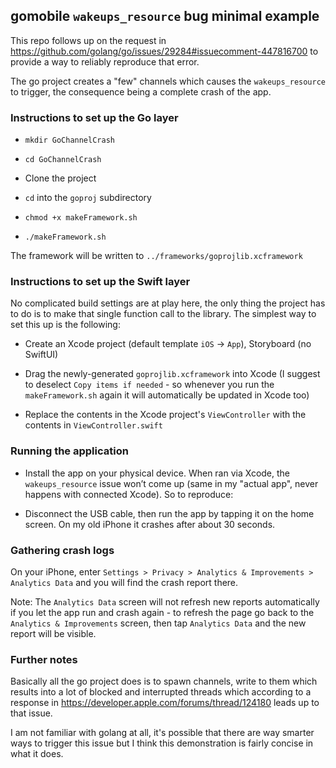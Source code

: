## gomobile `wakeups_resource` bug minimal example

This repo follows up on the request in https://github.com/golang/go/issues/29284#issuecomment-447816700 to provide a way to reliably reproduce that error.

The go project creates a "few" channels which causes the `wakeups_resource` to trigger, the consequence being a complete crash of the app.

### Instructions to set up the Go layer

- `mkdir GoChannelCrash`

- `cd GoChannelCrash`

- Clone the project 

- `cd` into the `goproj` subdirectory

- `chmod +x makeFramework.sh`

- `./makeFramework.sh`

The framework will be written to `../frameworks/goprojlib.xcframework`

### Instructions to set up the Swift layer

No complicated build settings are at play here, the only thing the project has to do is to make that single function call to the library. The simplest way to set this up is the following:

- Create an Xcode project (default template `iOS` -> `App`), Storyboard (no SwiftUI)

- Drag the newly-generated `goprojlib.xcframework` into Xcode (I suggest to deselect `Copy items if needed` - so whenever you run the `makeFramework.sh` again it will automatically be updated in Xcode too)

- Replace the contents in the Xcode project's `ViewController` with the contents in `ViewController.swift`

### Running the application

- Install the app on your physical device. When ran via Xcode, the `wakeups_resource` issue won’t come up (same in my "actual app", never happens with connected Xcode). So to reproduce:

- Disconnect the USB cable, then run the app by tapping it on the home screen. On my old iPhone it crashes after about 30 seconds.

### Gathering crash logs

On your iPhone, enter `Settings > Privacy > Analytics & Improvements > Analytics Data` and you will find the crash report there.

Note: The `Analytics Data` screen will not refresh new reports automatically if you let the app run and crash again - to refresh the page go back to the `Analytics & Improvements` screen, then tap `Analytics Data` and the new report will be visible.

### Further notes

Basically all the go project does is to spawn channels, write to them which results into a lot of blocked and interrupted threads which according to a response in https://developer.apple.com/forums/thread/124180 leads up to that issue.

I am not familiar with golang at all, it's possible that there are way smarter ways to trigger this issue but I think this demonstration is fairly concise in what it does.